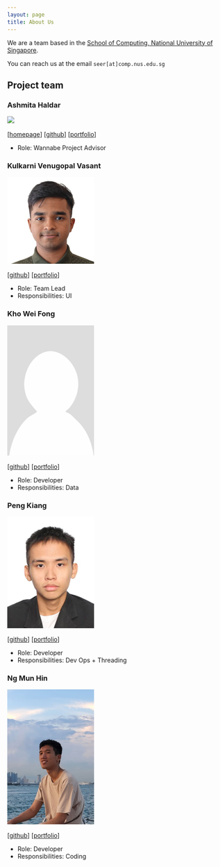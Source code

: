```yaml
---
layout: page
title: About Us
---
```


We are a team based in the [School of Computing, National University of Singapore](https://www.comp.nus.edu.sg).

You can reach us at the email `seer[at]comp.nus.edu.sg`

## Project team

### Ashmita Haldar

<img src="images/ashmitahaldar.png" width="200px">

[[homepage](http://www.comp.nus.edu.sg/~damithch)]
[[github](https://github.com/ashmitahaldar)]
[[portfolio](team/ashmitahaldar.md)]

* Role: Wannabe Project Advisor

### Kulkarni Venugopal Vasant

<img src="images/vorld.png" width="200px">

[[github](https://github.com/Vorld/tp/tree/master)]
[[portfolio](https://www.venugopal.net)]

* Role: Team Lead
* Responsibilities: UI

### Kho Wei Fong

<img src="images/ivorkhan.png" width="200px">

[[github](http://github.com/ivorkhan)] [[portfolio](team/johndoe.md)]

* Role: Developer
* Responsibilities: Data

### Peng Kiang

<img src="images/thepeekayy.png" width="200px">

[[github](http://github.com/ThePeeKayy)]
[[portfolio](www.linkedin.com/in/pengkiangtan)]

* Role: Developer
* Responsibilities: Dev Ops + Threading

### Ng Mun Hin

<img src="images/ngmhprogramming.png" width="200px">

[[github](https://github.com/ngmhprogramming/)]
[[portfolio](https://ngmunhin.com/)]

* Role: Developer
* Responsibilities: Coding
